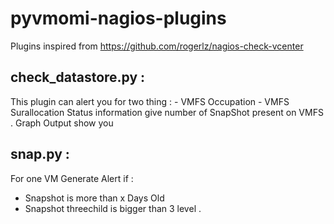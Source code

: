 # pyvmomi-nagios-plugins

Plugins inspired from https://github.com/rogerlz/nagios-check-vcenter 

## check_datastore.py : 
  This plugin can alert you for two thing :
    - VMFS Occupation 
    - VMFS Surallocation
Status information give number of SnapShot present on VMFS . 
Graph Output show you 

## snap.py : 
For one VM 
Generate Alert if : 
  - Snapshot is more than x Days Old 
  - Snapshot threechild is bigger than 3 level . 


